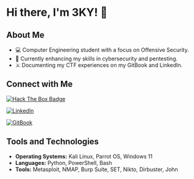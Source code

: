 # Hi there, I'm 3KY! 👋

## About Me

- 💻 Computer Engineering student with a focus on Offensive Security.
- 🔭 Currently enhancing my skills in cybersecurity and pentesting.
- ⚔️ Documenting my CTF experiences on my GitBook and LinkedIn.

## Connect with Me
[![Hack The Box Badge](https://www.hackthebox.eu/badge/image/1199698)](https://www.hackthebox.eu/home/users/profile/1199698)

[![LinkedIn](https://img.shields.io/badge/LinkedIn-dcollaoa-blue)](https://www.linkedin.com/in/dcollaoa)

[![GitBook](https://img.shields.io/badge/GitBook-dcollao-red)](https://dcollao.gitbook.io/)




## Tools and Technologies
- **Operating Systems:** Kali Linux, Parrot OS, Windows 11
- **Languages:** Python, PowerShell, Bash
- **Tools:** Metasploit, NMAP, Burp Suite, SET, Nikto, Dirbuster, John
